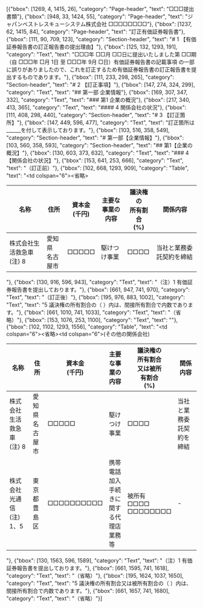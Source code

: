 [{"bbox": [1269, 4, 1415, 26], "category": "Page-header", "text": "□□□提出書類"}, {"bbox": [948, 33, 1424, 55], "category": "Page-header", "text": "ジャパンベストレスキューシステム株式会社 □□□□□□□□"}, {"bbox": [1237, 62, 1415, 84], "category": "Page-header", "text": "訂正有価証券報告書"}, {"bbox": [111, 90, 709, 123], "category": "Section-header", "text": "# 1 【有価証券報告書の訂正報告書の提出理由】"}, {"bbox": [125, 132, 1293, 191], "category": "Text", "text": "□□□年 □□月 □□日に提出いたしました第 □□期（自 □□□年 □月 1日 至 □□□年 9月 □日）有価証券報告書の記載事項 の一部に誤りがありましたので、これを訂正するため有価証券報告書の訂正報告書を提出するものであります。"}, {"bbox": [111, 233, 298, 265], "category": "Section-header", "text": "# 2 【訂正事項】"}, {"bbox": [147, 274, 324, 299], "category": "Text", "text": "## 第一部 企業情報"}, {"bbox": [169, 307, 347, 332], "category": "Text", "text": "### 第1 企業の概況"}, {"bbox": [217, 340, 413, 365], "category": "Text", "text": "#### 4 関係会社の状況"}, {"bbox": [111, 408, 298, 440], "category": "Section-header", "text": "# 3 【訂正箇所】"}, {"bbox": [147, 449, 596, 477], "category": "Text", "text": "訂正箇所は______を付して表示しております。"}, {"bbox": [103, 516, 358, 549], "category": "Section-header", "text": "# 第一部【企業情報】"}, {"bbox": [103, 560, 358, 593], "category": "Section-header", "text": "## 第1【企業の概況】"}, {"bbox": [130, 603, 373, 632], "category": "Text", "text": "### 4 【関係会社の状況】"}, {"bbox": [153, 641, 253, 666], "category": "Text", "text": "（訂正前）"}, {"bbox": [102, 668, 1293, 909], "category": "Table", "text": "<table><thead><tr><th>名称</th><th>住所</th><th>資本金<br>(千円)</th><th>主要な事業の<br>内容</th><th>議決権の<br>所有割合<br>(%)</th><th>関係内容</th></tr></thead><tbody><tr><td colspan=\"6\">&lt;省略&gt;</td></tr><tr><td>株式会社生活救急車<br>(注) 8</td><td>愛知県<br>名古屋市</td><td>□□□□□</td><td>駆けつけ事業</td><td>□□□□</td><td>当社と業務委託契約を締結</td></tr></tbody></table>"}, {"bbox": [130, 916, 596, 943], "category": "Text", "text": "（注）1 有価証券報告書を提出しております。"}, {"bbox": [661, 947, 741, 970], "category": "Text", "text": "（訂正後）"}, {"bbox": [195, 976, 883, 1002], "category": "Text", "text": "5 議決権の所有割合の（ ）内は、間接所有割合で内数であります。"}, {"bbox": [661, 1010, 741, 1033], "category": "Text", "text": "（省略）"}, {"bbox": [153, 1076, 253, 1100], "category": "Text", "text": ""}, {"bbox": [102, 1102, 1293, 1556], "category": "Table", "text": "<table><thead><tr><th>名称</th><th>住所</th><th>資本金<br>(千円)</th><th>主要な事業の<br>内容</th><th>議決権の<br>所有割合<br>又は被所<br>有割合<br>(%)</th><th>関係内容</th></tr></thead><tbody><tr><td colspan=\"6\">&lt;省略&gt;</td></tr><tr><td>株式会社生活救急車<br>(注) 8</td><td>愛知県<br>名古屋市</td><td>□□□□□</td><td>駆けつけ事業</td><td>□□□□</td><td>当社と業務委託契約を締結</td></tr><tr><td colspan=\"6\">(その他の関係会社)</td></tr><tr><td>株式会社光通信<br>(注) 1、5</td><td>東京都<br>豊島区</td><td>□□□□□□□□□□</td><td>携帯電話加入手続<br>きに関する代理店<br>業務等</td><td>被所有<br>□□□□<br>□□□□□□□□</td><td>-</td></tr></tbody></table>"}, {"bbox": [130, 1563, 596, 1589], "category": "Text", "text": "（注）1 有価証券報告書を提出しております。"}, {"bbox": [661, 1595, 741, 1618], "category": "Text", "text": "（省略）"}, {"bbox": [195, 1624, 1037, 1650], "category": "Text", "text": "5 議決権の所有割合又は被所有割合の（ ）内は、間接所有割合で内数であります。"}, {"bbox": [661, 1657, 741, 1680], "category": "Text", "text": "（省略）"}]